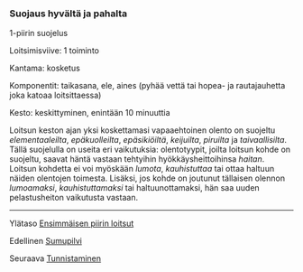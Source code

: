 ### Suojaus hyvältä ja pahalta

1-piirin suojelus

Loitsimisviive: 1 toiminto

Kantama: kosketus

Komponentit: taikasana, ele, aines (pyhää vettä tai hopea- ja
rautajauhetta joka katoaa loitsittaessa)

Kesto: keskittyminen, enintään 10 minuuttia

Loitsun keston ajan yksi koskettamasi vapaaehtoinen olento on
suojeltu *elementaaleilta*, *epäkuolleilta*, *epäsikiöiltä*, *keijuilta*,
*piruilta* ja *taivaallisilta*. Tällä suojelulla on useita eri vaikutuksia:
olentotyypit, joilta loitsun kohde on suojeltu, saavat häntä
vastaan tehtyihin hyökkäysheittoihinsa *haitan*. Loitsun kohdetta
ei voi myöskään *lumota*, *kauhistuttaa* tai ottaa haltuun näiden
olentojen toimesta. Lisäksi, jos kohde on joutunut tällaisen
olennon *lumoamaksi*, *kauhistuttamaksi* tai haltuunottamaksi,
hän saa uuden pelastusheiton vaikutusta vastaan.

----

Ylätaso [Ensimmäisen piirin loitsut](1_piirin_loitsut.md)

Edellinen [Sumupilvi](Sumupilvi.md)

Seuraava [Tunnistaminen](Tunnistaminen.md)